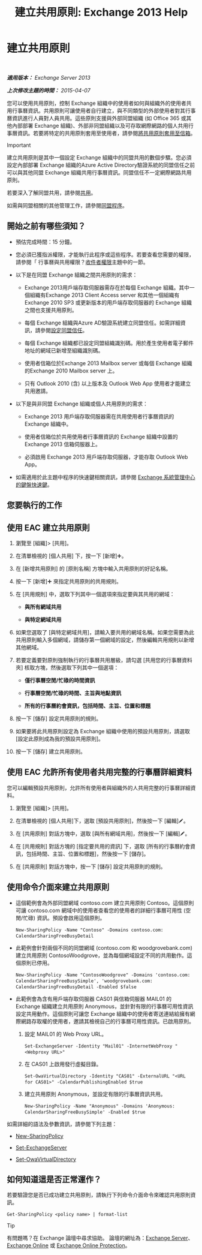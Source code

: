 ﻿---
title: '建立共用原則: Exchange 2013 Help'
TOCTitle: 建立共用原則
ms:assetid: cae8cab0-6265-448b-8add-5202cdb20678
ms:mtpsurl: https://technet.microsoft.com/zh-tw/library/JJ657494(v=EXCHG.150)
ms:contentKeyID: 50474252
ms.date: 05/21/2018
mtps_version: v=EXCHG.150
ms.translationtype: MT
---

# 建立共用原則

 

_**適用版本：** Exchange Server 2013_

_**上次修改主題的時間：** 2015-04-07_

您可以使用共用原則，控制 Exchange 組織中的使用者如何與組織外的使用者共用行事曆資訊。共用原則可讓使用者自行建立，與不同類型的外部使用者對其行事曆資訊進行人員對人員共用。這些原則支援與外部同盟組織 (如 Office 365 或其他內部部署 Exchange 組織)、外部非同盟組織以及可存取網際網路的個人共用行事曆資訊。若要將特定的共用原則套用至使用者，請參閱[將共用原則套用至信箱](apply-a-sharing-policy-to-mailboxes-exchange-2013-help.md)。


> [!IMPORTANT]  
> 建立共用原則是其中一個設定 Exchange 組織中的同盟共用的數個步驟。您必須設定內部部署 Exchange 組織的Azure Active Directory驗證系統的同盟信任之前可以與其他同盟 Exchange 組織共用行事曆資訊。同盟信任不一定網際網路共用原則。




若要深入了解同盟共用，請參閱[共用](sharing-exchange-2013-help.md)。

如需與同盟相關的其他管理工作，請參閱[同盟程序](federation-procedures-exchange-2013-help.md)。

## 開始之前有哪些須知？

  - 預估完成時間：15 分鐘。

  - 您必須已獲指派權限，才能執行此程序或這些程序。若要查看您需要的權限，請參閱「 行事曆與共用權限？[收件者權限](recipients-permissions-exchange-2013-help.md)主題中的一節。

  - 以下是在同盟 Exchange 組織之間共用原則的需求：
    
      - Exchange 2013用戶端存取伺服器需存在於每個 Exchange 組織。其中一個組織有Exchange 2013 Client Access server 和其他一個組織有Exchange 2010 SP3 或更新版本的用戶端存取伺服器的 Exchange 組織之間也支援共用原則。
    
      - 每個 Exchange 組織與Azure AD驗證系統建立同盟信任。如需詳細資訊，請參閱[設定同盟信任](configure-a-federation-trust-exchange-2013-help.md)。
    
      - 每個 Exchange 組織都已設定同盟組織識別碼。用於產生使用者電子郵件地址的網域已新增至組織識別碼。
    
      - 使用者信箱位於Exchange 2013 Mailbox server 或每個 Exchange 組織的Exchange 2010 Mailbox server 上。
    
      - 只有 Outlook 2010 (含) 以上版本及 Outlook Web App 使用者才能建立共用邀請。

  - 以下是與非同盟 Exchange 組織或個人共用原則的需求：
    
      - Exchange 2013 用戶端存取伺服器需在共用使用者行事曆資訊的 Exchange 組織中。
    
      - 使用者信箱位於共用使用者行事曆資訊的 Exchange 組織中設置的 Exchange 2013 信箱伺服器上。
    
      - 必須啟用 Exchange 2013 用戶端存取伺服器，才能存取 Outlook Web App。

  - 如需適用於此主題中程序的快速鍵相關資訊，請參閱 [Exchange 系統管理中心的鍵盤快速鍵](keyboard-shortcuts-in-the-exchange-admin-center-exchange-online-protection-help.md)。

## 您要執行的工作

## 使用 EAC 建立共用原則

1.  瀏覽至 \[組織\]\> \[共用\]。

2.  在清單檢視的 \[個人共用\] 下，按一下 \[新增\]![加入圖示](images/JJ218640.c1e75329-d6d7-4073-a27d-498590bbb558(EXCHG.150).gif "加入圖示")。

3.  在 \[新增共用原則\] 的 \[原則名稱\] 方塊中輸入共用原則的好記名稱。

4.  按一下 \[新增\]![加入圖示](images/JJ218640.c1e75329-d6d7-4073-a27d-498590bbb558(EXCHG.150).gif "加入圖示") 來指定共用原則的共用規則。

5.  在 \[共用規則\] 中，選取下列其中一個選項來指定要與其共用的網域：
    
      - **與所有網域共用**
    
      - **與特定網域共用**

6.  如果您選取了 \[與特定網域共用\]，請輸入要共用的網域名稱。如果您需要為此共用原則輸入多個網域，請儲存第一個網域的設定，然後編輯共用規則以新增其他網域。

7.  若要定義要對原則強制執行的行事曆共用層級，請勾選 \[共用您的行事曆資料夾\] 核取方塊，然後選取下列其中一個選項：
    
      - **僅行事曆空閒/忙碌的時間資訊**
    
      - **行事曆空閒/忙碌的時間、主旨與地點資訊**
    
      - **所有的行事曆約會資訊，包括時間、主旨、位置和標題**

8.  按一下 \[儲存\] 設定共用原則的規則。

9.  如果要將此共用原則設定為 Exchange 組織中使用的預設共用原則，請選取 \[設定此原則成為我的預設共用原則\]。

10. 按一下 \[儲存\] 建立共用原則。

## 使用 EAC 允許所有使用者共用完整的行事曆詳細資料

您可以編輯預設共用原則，允許所有使用者與組織外的人共用完整的行事曆詳細資料。

1.  瀏覽至 \[組織\]\> \[共用\]。

2.  在清單檢視的 \[個人共用\]下，選取 \[預設共用原則\]，然後按一下 \[編輯\]![編輯圖示](images/JJ218640.6f53ccb2-1f13-4c02-bea0-30690e6ea71d(EXCHG.150).gif "編輯圖示")。

3.  在 \[共用原則\] 對話方塊中，選取 \[與所有網域共用\]，然後按一下 \[編輯\]![編輯圖示](images/JJ218640.6f53ccb2-1f13-4c02-bea0-30690e6ea71d(EXCHG.150).gif "編輯圖示")。

4.  在 \[共用規則\] 對話方塊的 \[指定要共用的資訊\] 下，選取 \[所有的行事曆約會資訊，包括時間、主旨、位置和標題\]，然後按一下 \[儲存\]。

5.  在 \[共用原則\] 對話方塊中，按一下 \[儲存\] 設定共用原則的規則。

## 使用命令介面來建立共用原則

  - 這個範例會為外部同盟網域 contoso.com 建立共用原則 Contoso。這個原則可讓 contoso.com 網域中的使用者查看您的使用者的詳細行事曆可用性 (空閒/忙碌) 資訊。預設會啟用這個原則。
    
        New-SharingPolicy -Name "Contoso" -Domains contoso.com: CalendarSharingFreeBusyDetail

  - 此範例會針對兩個不同的同盟網域 (contoso.com 和 woodgrovebank.com) 建立共用原則 ContosoWoodgrove，並為每個網域設定不同的共用動作。這個原則已停用。
    
        New-SharingPolicy -Name "ContosoWoodgrove" -Domains 'contoso.com: CalendarSharingFreeBusySimple', 'woodgrovebank.com: CalendarSharingFreeBusyDetail -Enabled $false

  - 此範例會為含有用戶端存取伺服器 CAS01 與信箱伺服器 MAIL01 的 Exchange 組織建立共用原則 Anonymous，並針對有限的行事曆可用性資訊設定共用動作。這個原則可讓您 Exchange 組織中的使用者寄送連結給擁有網際網路存取權的使用者，邀請其檢視自己的行事曆可用性資訊。已啟用原則。
    
    1.  設定 MAIL01 的 Web Proxy URL。
        
            Set-ExchangeServer -Identity "Mail01" -InternetWebProxy "<Webproxy URL>"
    
    2.  在 CAS01 上啟用發行虛擬目錄。
        
            Set-OwaVirtualDirectory -Identity "CAS01" -ExternalURL "<URL for CAS01>" -CalendarPublishingEnabled $true
    
    3.  建立共用原則 Anonymous，並設定有限的行事曆資訊共用。
        
            New-SharingPolicy -Name "Anonymous" -Domains 'Anonymous: CalendarSharingFreeBusySimple' -Enabled $true

如需詳細的語法及參數資訊，請參閱下列主題：

  - [New-SharingPolicy](https://technet.microsoft.com/zh-tw/library/dd298186\(v=exchg.150\))

  - [Set-ExchangeServer](https://technet.microsoft.com/zh-tw/library/bb123716\(v=exchg.150\))

  - [Set-OwaVirtualDirectory](https://technet.microsoft.com/zh-tw/library/bb123515\(v=exchg.150\))

## 如何知道這是否正常運作？

若要驗證您是否已成功建立共用原則，請執行下列命令介面命令來確認共用原則資訊。

    Get-SharingPolicy <policy name> | format-list


> [!TIP]  
> 有問題嗎？在 Exchange 論壇中尋求協助。 論壇的網址為：<a href="https://go.microsoft.com/fwlink/p/?linkid=60612">Exchange Server</a>、 <a href="https://go.microsoft.com/fwlink/p/?linkid=267542">Exchange Online</a> 或 <a href="https://go.microsoft.com/fwlink/p/?linkid=285351">Exchange Online Protection</a>。



